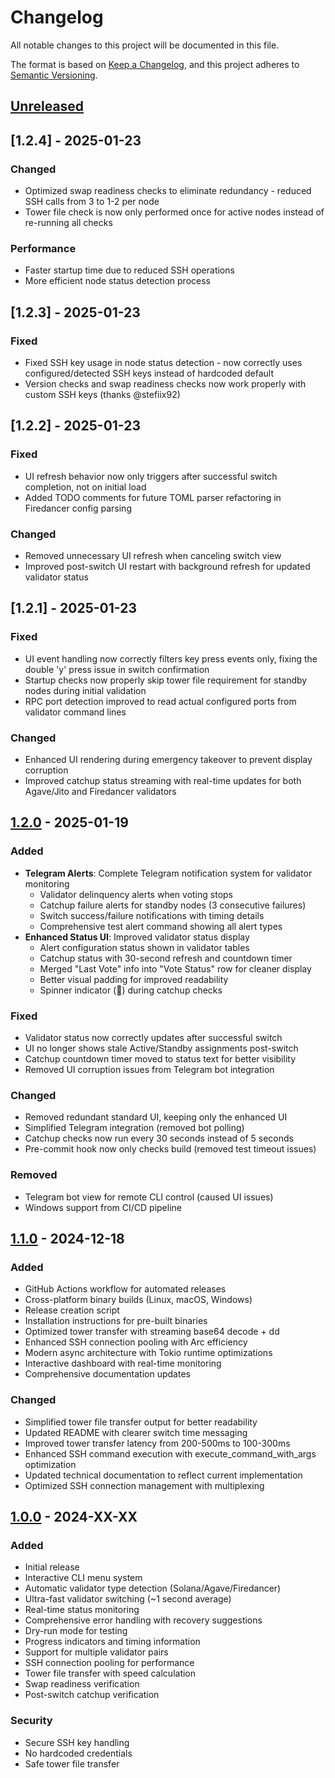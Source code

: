 # Changelog

All notable changes to this project will be documented in this file.

The format is based on [Keep a Changelog](https://keepachangelog.com/en/1.0.0/),
and this project adheres to [Semantic Versioning](https://semver.org/spec/v2.0.0.html).

## [Unreleased]

## [1.2.4] - 2025-01-23

### Changed
- Optimized swap readiness checks to eliminate redundancy - reduced SSH calls from 3 to 1-2 per node
- Tower file check is now only performed once for active nodes instead of re-running all checks

### Performance
- Faster startup time due to reduced SSH operations
- More efficient node status detection process

## [1.2.3] - 2025-01-23

### Fixed
- Fixed SSH key usage in node status detection - now correctly uses configured/detected SSH keys instead of hardcoded default
- Version checks and swap readiness checks now work properly with custom SSH keys (thanks @stefiix92)

## [1.2.2] - 2025-01-23

### Fixed
- UI refresh behavior now only triggers after successful switch completion, not on initial load
- Added TODO comments for future TOML parser refactoring in Firedancer config parsing

### Changed
- Removed unnecessary UI refresh when canceling switch view
- Improved post-switch UI restart with background refresh for updated validator status

## [1.2.1] - 2025-01-23

### Fixed
- UI event handling now correctly filters key press events only, fixing the double 'y' press issue in switch confirmation
- Startup checks now properly skip tower file requirement for standby nodes during initial validation
- RPC port detection improved to read actual configured ports from validator command lines

### Changed
- Enhanced UI rendering during emergency takeover to prevent display corruption
- Improved catchup status streaming with real-time updates for both Agave/Jito and Firedancer validators

## [1.2.0] - 2025-01-19

### Added
- **Telegram Alerts**: Complete Telegram notification system for validator monitoring
  - Validator delinquency alerts when voting stops
  - Catchup failure alerts for standby nodes (3 consecutive failures)
  - Switch success/failure notifications with timing details
  - Comprehensive test alert command showing all alert types
- **Enhanced Status UI**: Improved validator status display
  - Alert configuration status shown in validator tables
  - Catchup status with 30-second refresh and countdown timer
  - Merged "Last Vote" info into "Vote Status" row for cleaner display
  - Better visual padding for improved readability
  - Spinner indicator (🔄) during catchup checks

### Fixed
- Validator status now correctly updates after successful switch
- UI no longer shows stale Active/Standby assignments post-switch
- Catchup countdown timer moved to status text for better visibility
- Removed UI corruption issues from Telegram bot integration

### Changed
- Removed redundant standard UI, keeping only the enhanced UI
- Simplified Telegram integration (removed bot polling)
- Catchup checks now run every 30 seconds instead of 5 seconds
- Pre-commit hook now only checks build (removed test timeout issues)

### Removed
- Telegram bot view for remote CLI control (caused UI issues)
- Windows support from CI/CD pipeline

## [1.1.0] - 2024-12-18

### Added
- GitHub Actions workflow for automated releases
- Cross-platform binary builds (Linux, macOS, Windows)
- Release creation script
- Installation instructions for pre-built binaries
- Optimized tower transfer with streaming base64 decode + dd
- Enhanced SSH connection pooling with Arc<Session> efficiency
- Modern async architecture with Tokio runtime optimizations
- Interactive dashboard with real-time monitoring
- Comprehensive documentation updates

### Changed
- Simplified tower file transfer output for better readability
- Updated README with clearer switch time messaging
- Improved tower transfer latency from 200-500ms to 100-300ms
- Enhanced SSH command execution with execute_command_with_args optimization
- Updated technical documentation to reflect current implementation
- Optimized SSH connection management with multiplexing

## [1.0.0] - 2024-XX-XX

### Added
- Initial release
- Interactive CLI menu system
- Automatic validator type detection (Solana/Agave/Firedancer)
- Ultra-fast validator switching (~1 second average)
- Real-time status monitoring
- Comprehensive error handling with recovery suggestions
- Dry-run mode for testing
- Progress indicators and timing information
- Support for multiple validator pairs
- SSH connection pooling for performance
- Tower file transfer with speed calculation
- Swap readiness verification
- Post-switch catchup verification

### Security
- Secure SSH key handling
- No hardcoded credentials
- Safe tower file transfer

[Unreleased]: https://github.com/huiskylabs/solana-validator-switch/compare/v1.2.0...HEAD
[1.2.0]: https://github.com/huiskylabs/solana-validator-switch/compare/v1.1.0...v1.2.0
[1.1.0]: https://github.com/huiskylabs/solana-validator-switch/compare/v1.0.0...v1.1.0
[1.0.0]: https://github.com/huiskylabs/solana-validator-switch/releases/tag/v1.0.0